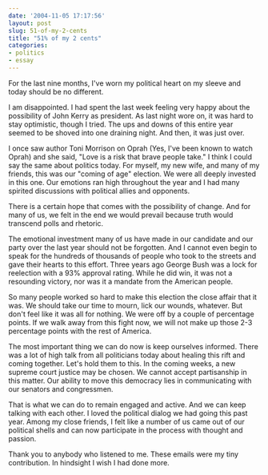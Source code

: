 ```yaml
---
date: '2004-11-05 17:17:56'
layout: post
slug: 51-of-my-2-cents
title: "51% of my 2 cents"
categories:
- politics
- essay
---
```


For the last nine months, I've worn my political heart on my sleeve and today should be no different.

I am disappointed. I had spent the last week feeling very happy about the possibility of John Kerry as president. As last night wore on, it was hard to stay optimistic, though I tried. The ups and downs of this entire year seemed to be shoved into one draining night. And then, it was just over.

I once saw author Toni Morrison on Oprah (Yes, I've been known to watch Oprah) and she said, "Love is a risk that brave people take." I think I could say the same about politics today. For myself, my new wife, and many of my friends, this was our "coming of age" election. We were all deeply invested in this one. Our emotions ran high throughout the year and I had many spirited discussions with political allies and opponents.

There is a certain hope that comes with the possibility of change. And for many of us, we felt in the end we would prevail because truth would transcend polls and rhetoric.

The emotional investment many of us have made in our candidate and our party over the last year should not be forgotten. And I cannot even begin to speak for the hundreds of thousands of people who took to the streets and gave their hearts to this effort. Three years ago George Bush was a lock for reelection with a 93% approval rating. While he did win, it was not a resounding victory, nor was it a mandate from the American people.

So many people worked so hard to make this election the close affair that it was. We should take our time to mourn, lick our wounds, whatever. But don't feel like it was all for nothing. We were off by a couple of percentage points. If we walk away from this fight now, we will not make up those 2-3 percentage points with the rest of America.

The most important thing we can do now is keep ourselves informed. There was a lot of high talk from all politicians today about healing this rift and coming together. Let's hold them to this. In the coming weeks, a new supreme court justice may be chosen. We cannot accept partisanship in this matter. Our ability to move this democracy lies in communicating with our senators and congressmen.

That is what we can do to remain engaged and active. And we can keep talking with each other. I loved the political dialog we had going this past year. Among my close friends, I felt like a number of us came out of our political shells and can now participate in the process with thought and passion.

Thank you to anybody who listened to me. These emails were my tiny contribution. In hindsight I wish I had done more.
